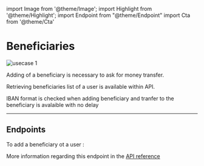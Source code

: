 import Image from '@theme/Image';
import Highlight from '@theme/Highlight';
import Endpoint from "@theme/Endpoint"
import Cta from '@theme/Cta'

# Beneficiaries

<Image src="docs/BENEFICIARYMANAGEMENT.png" alt="usecase 1"/>

<Highlight>

Adding of a beneficiary is necessary to ask for money transfer.

</Highlight>

<Highlight type="tip">

Retrieving beneficiaries list of a user is available within API.

</Highlight>

<Highlight type="caution">

IBAN format is checked when adding beneficiary and tranfer to the beneficiary is avalaible with no delay

</Highlight>

---

## Endpoints

To add a beneficiary ot a user :
<Endpoint apiUrl="/v1.0/migrationProxy" path="/api/v1.1/users/{userid}/bankaccounts" method="post"/>

More information regarding this endpoint in the [API reference](/api/Core)


<Cta
  context="doc"
  ui="button"
  link="/api/Core"
  label="Try it out"
/>

